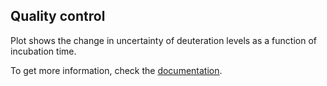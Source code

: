 ## Quality control

Plot shows the change in uncertainty of deuteration levels as a function of incubation time. 

To get more information, check the [documentation](https://hadexversum.github.io/HaDeX/articles/overview.html#quality-control).